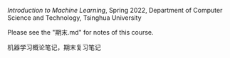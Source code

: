 _Introduction to Machine Learning_, Spring 2022, Department of Computer Science and Technology, Tsinghua University

Please see the "期末.md" for notes of this course.

机器学习概论笔记，期末复习笔记
